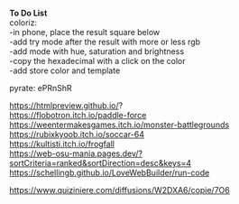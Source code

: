 <strong>To Do List</strong> <br>
  coloriz:<br>
-in phone, place the result square below<br>
-add try mode after the result with more or less rgb<br>
-add mode with hue, saturation and brightness<br>
   -copy the hexadecimal with a click on the color<br>
-add store color and template<br>

pyrate: 
ePRnShR

https://htmlpreview.github.io/? <br>
https://flobotron.itch.io/paddle-force <br>
https://weentermakesgames.itch.io/monster-battlegrounds <br>
https://rubixkyoob.itch.io/soccar-64 <br>
https://kultisti.itch.io/frogfall <br>
https://web-osu-mania.pages.dev/?sortCriteria=ranked&sortDirection=desc&keys=4
https://schellingb.github.io/LoveWebBuilder/run-code <br>





https://www.quiziniere.com/diffusions/W2DXA6/copie/7O6
